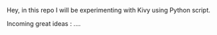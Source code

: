 Hey, in this repo I will be experimenting with Kivy using Python script.

Incoming great ideas :
....
